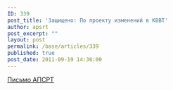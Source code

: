 ```yaml
---
ID: 339
post_title: 'Защищено: По проекту изменений в КВВТ'
author: apsrt
post_excerpt: ""
layout: post
permalink: /base/articles/339
published: true
post_date: 2011-09-19 14:36:00
---
```

<a href="http://www.apsrt.ru/docs/2-02-218.doc">Письмо АПСРТ</a>